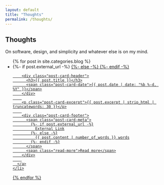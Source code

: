 ```yaml
---
layout: default
title: "Thoughts"
permalink: /thoughts/
---
```


## Thoughts
On software, design, and simplicity and whatever else is on my mind.

<ul class="post-list">
  {% for post in site.categories.blog %}
    <li>
      {%- if post.external_url -%}
        <!-- For external posts, link to the local post page first (not directly to external_url) -->
        <a href="{{ post.url | relative_url }}" class="post-card external-link">
      {%- else -%}
        <a href="{{ post.url | relative_url }}" class="post-card">
      {%- endif -%}
        
        <div class="post-card-header">
          <h3>{{ post.title }}</h3>
          <span class="post-card-date">{{ post.date | date: "%b %-d, %Y" }}</span>
        </div>
        
        <p class="post-card-excerpt">{{ post.excerpt | strip_html | truncatewords: 30 }}</p>
        
        <div class="post-card-footer">
          <span class="post-card-meta">
            {%- if post.external_url -%}
              External Link
            {%- else -%}
              {{ post.content | number_of_words }} words
            {%- endif -%}
          </span>
          <span class="read-more">Read more</span>
        </div>
        
      </a>
    </li>
  {% endfor %}
</ul>